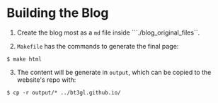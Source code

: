 # Building the Blog

1. Create the blog most as a ```md``` file inside ```./blog_original_files``.

2. ```Makefile``` has the commands to generate the final page:

```
$ make html
```

3. The content will be generate in ```output```, which can be copied to the website's repo with:

```
$ cp -r output/* ../bt3gl.github.io/
```

